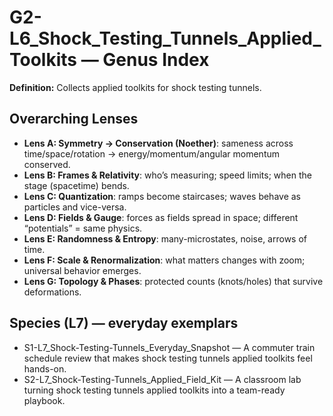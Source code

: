 # G2-L6_Shock_Testing_Tunnels_Applied_Toolkits — Genus Index
**Definition:** Collects applied toolkits for shock testing tunnels.

## Overarching Lenses

- **Lens A: Symmetry -> Conservation (Noether)**: sameness across time/space/rotation → energy/momentum/angular momentum conserved.
- **Lens B: Frames & Relativity**: who’s measuring; speed limits; when the stage (spacetime) bends.
- **Lens C: Quantization**: ramps become staircases; waves behave as particles and vice-versa.
- **Lens D: Fields & Gauge**: forces as fields spread in space; different “potentials” = same physics.
- **Lens E: Randomness & Entropy**: many-microstates, noise, arrows of time.
- **Lens F: Scale & Renormalization**: what matters changes with zoom; universal behavior emerges.
- **Lens G: Topology & Phases**: protected counts (knots/holes) that survive deformations.

## Species (L7) — everyday exemplars
- S1-L7_Shock-Testing-Tunnels_Everyday_Snapshot — A commuter train schedule review that makes shock testing tunnels applied toolkits feel hands-on.
- S2-L7_Shock-Testing-Tunnels_Applied_Field_Kit — A classroom lab turning shock testing tunnels applied toolkits into a team-ready playbook.
